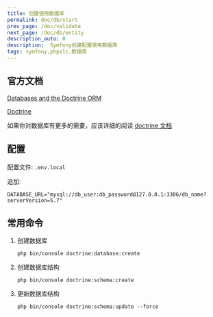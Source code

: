 ```yaml
---
title: 创建使用数据库
permalink: doc/db/start
prev_page: /doc/validate
next_page: /doc/db/entity
description_auto: 0
description:  Symfony创建配置使用数据库
tags: symfony,phpzlc,数据库
---
```


## 官方文档

[Databases and the Doctrine ORM](https://symfony.com/doc/4.4/doctrine.html)

[Doctrine](https://www.doctrine-project.org/)

如果你对数据库有更多的需要，应该详细的阅读 [doctrine 文档](https://www.doctrine-project.org/projects/doctrine-orm/en/2.7/index.html)

## 配置

配置文件: `.env.local`

追加:

```shell
DATABASE_URL="mysql://db_user:db_password@127.0.0.1:3306/db_name?serverVersion=5.7"
```

## 常用命令

1. 创建数据库

    ```shell
    php bin/console doctrine:database:create
    ```
   
2. 创建数据库结构

   ```shell
   php bin/console doctrine:schema:create
   ```
   
3. 更新数据库结构

   ```shell
   php bin/console doctrine:schema:update --force
   ```